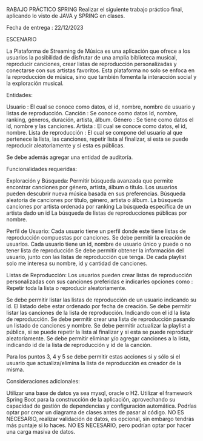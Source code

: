 RABAJO PRÁCTICO SPRING
Realizar el siguiente trabajo práctico final, aplicando lo visto de JAVA y SPRING en clases.

Fecha de entrega : 22/12/2023

ESCENARIO

La Plataforma de Streaming de Música es una aplicación que ofrece a los usuarios la posibilidad de disfrutar de una amplia biblioteca musical, reproducir canciones, crear listas de reproducción personalizadas y conectarse con sus artistas favoritos. Esta plataforma no solo se enfoca en la reproducción de música, sino que también fomenta la interacción social y la exploración musical.

Entidades:

Usuario : El cual se conoce como datos, el id, nombre, nombre de usuario y listas de reproducción.
Canción : Se conoce como datos Id, nombre, ranking, géneros, duración, artista, álbum.
Género : Se tiene como datos el id, nombre y las canciones.
Artista : El cual se conoce como datos, el id, nombre.
Lista de reproducción : El cual se compone del usuario al que pertenece la lista, las canciones, repetir lista al finalizar, si esta se puede reproducir aleatoriamente y si esta es públicas.

Se debe además agregar una entidad de auditoría.

Funcionalidades requeridas:

Exploración y Búsqueda: Permitir búsqueda avanzada que permite encontrar canciones por género, artista, álbum o título. Los usuarios pueden descubrir nueva música basada en sus preferencias.
Búsqueda aleatoria de canciones por título, género, artista o álbum.
La búsqueda canciones por artista ordenada por ranking
La búsqueda específica de un artista dado un id
La búsqueda de listas de reproducciones públicas por nombre.




Perfil de Usuario: Cada usuario tiene un perfil donde este tiene listas de reproducción compuestas por canciones.
Se debe permitir la creación de usuarios. Cada usuario tiene un id, nombre de usuario único y puede o no tener lista de reproducción
Se debe permitir obtener la información del usuario, junto con las listas de reproducción que tenga. De cada playlist solo me interesa su nombre, id y cantidad de canciones.

Listas de Reproducción: Los usuarios pueden crear listas de reproducción personalizadas con sus canciones preferidas e indicarles opciones como : Repetir toda la lista o reproducir aleatoriamente.

Se debe permitir listar las listas de reproducción de un usuario indicando su id. El listado debe estar ordenado por fecha de creación.
Se debe permitir listar las canciones de la lista de reproducción. Indicando con el id la lista de reproducción.
Se debe permitir crear una lista de reproducción pasando un listado de canciones y nombre.
Se debe permitir actualizar la playlist a pública, si se puede repetir la lista al finalizar y si esta se puede reproducir aleatoriamente. 
Se debe permitir eliminar y/o agregar canciones a la lista, indicando id de la lista de reproducción y id de la canción.

Para los puntos 3, 4 y 5 se debe permitir estas acciones si y sólo si el usuario que actualiza/elimina la lista de reproducción es creador de la misma.


Consideraciones adicionales:

Utilizar una base de datos ya sea mysql, oracle o H2.
Utilizar el framework Spring Boot para la construcción de la aplicación, aprovechando su capacidad de gestión de dependencias y configuración automática.
Podrías optar por crear un diagrama de clases antes de pasar al código.
NO ES NECESARIO, realizar validación de datos, es opcional, sin embargo tendrás más puntaje si lo haces.
NO ES NECESARIO, pero podrían optar por hacer una carga masiva de datos.
